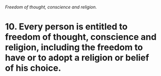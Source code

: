 *Freedom of thought, conscience and religion.*

# 10. Every person is entitled to freedom of thought, conscience and religion, including the freedom to have or to adopt a religion or belief of his choice.
